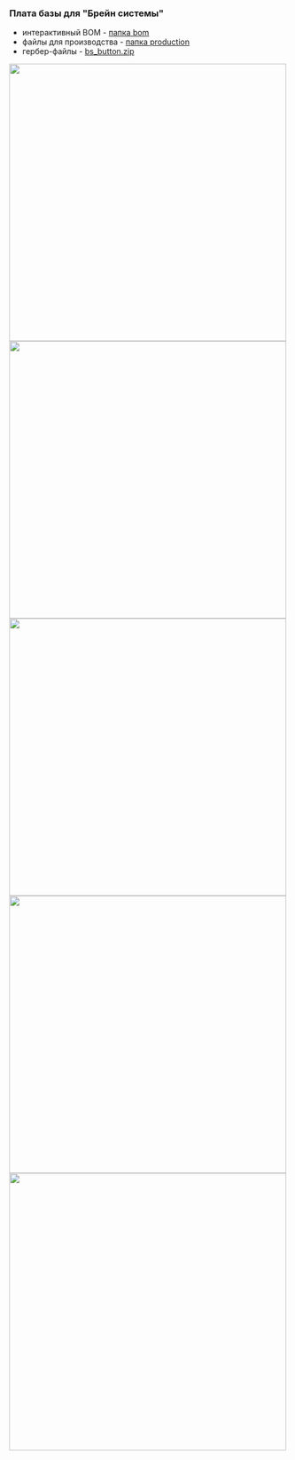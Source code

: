 ### Плата базы для "Брейн системы"

- интерактивный BOM - [папка bom](https://github.com/MelexinVN/kombo_bs/blob/main/public/pcb/bs_base_v.1.0/bom)
- файлы для производства - [папка production](https://github.com/MelexinVN/kombo_bs/tree/main/public/pcb/bs_base_v.1.0/production/bs_base_2024-06-14_13-07-29)
- гербер-файлы - [bs_button.zip](https://github.com/MelexinVN/kombo_bs/blob/main/public/pcb/bs_base_v.1.0/production/bs_base_2024-06-14_13-07-29/bs_base.zip)

<img align="center" width=500 src="https://github.com/MelexinVN/kombo_bs/blob/main/public/pcb/bs_base_v.1.0/bs_base.png" />

<img align="center" width=500 src="https://github.com/MelexinVN/kombo_bs/blob/main/public/pcb/bs_base_v.1.0/bs_base_.png" />

<img align="center" width=500 src="https://github.com/MelexinVN/kombo_bs/blob/main/public/pcb/bs_base_v.1.0/bs_base__.png" />

<img align="center" width=500 src="https://github.com/MelexinVN/kombo_bs/blob/main/public/pcb/bs_base_v.1.0/bs_base___.png" />

<img align="center" width=500 src="https://github.com/MelexinVN/kombo_bs/blob/main/public/pcb/bs_base_v.1.0/bs_base____.png" />
